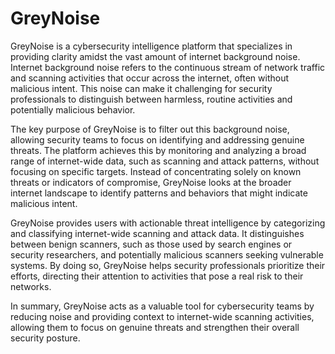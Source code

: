 # GreyNoise

GreyNoise is a cybersecurity intelligence platform that specializes in providing clarity amidst the vast amount of internet background noise. Internet background noise refers to the continuous stream of network traffic and scanning activities that occur across the internet, often without malicious intent. This noise can make it challenging for security professionals to distinguish between harmless, routine activities and potentially malicious behavior.

The key purpose of GreyNoise is to filter out this background noise, allowing security teams to focus on identifying and addressing genuine threats. The platform achieves this by monitoring and analyzing a broad range of internet-wide data, such as scanning and attack patterns, without focusing on specific targets. Instead of concentrating solely on known threats or indicators of compromise, GreyNoise looks at the broader internet landscape to identify patterns and behaviors that might indicate malicious intent.

GreyNoise provides users with actionable threat intelligence by categorizing and classifying internet-wide scanning and attack data. It distinguishes between benign scanners, such as those used by search engines or security researchers, and potentially malicious scanners seeking vulnerable systems. By doing so, GreyNoise helps security professionals prioritize their efforts, directing their attention to activities that pose a real risk to their networks.

In summary, GreyNoise acts as a valuable tool for cybersecurity teams by reducing noise and providing context to internet-wide scanning activities, allowing them to focus on genuine threats and strengthen their overall security posture.
